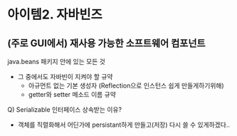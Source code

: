 # 아이템2. 자바빈즈
## (주로 GUI에서) 재사용 가능한 소프트웨어 컴포넌트
java.beans 패키지 안에 있는 모든 것
- 그 중에서도 자바빈이 지켜야 할 규약
  - 아규먼트 없는 기본 생성자 (Reflection으로 인스턴스 쉽게 만들게하기위해)
  - getter와 setter 메소드 이름 규약

Q) Serializable 인터페이스 상속받는 이유? 
- 객체를 직렬화해서 어딘가에 persistant하게 만들고(저장) 다시 쓸 수 있게하겠다..

